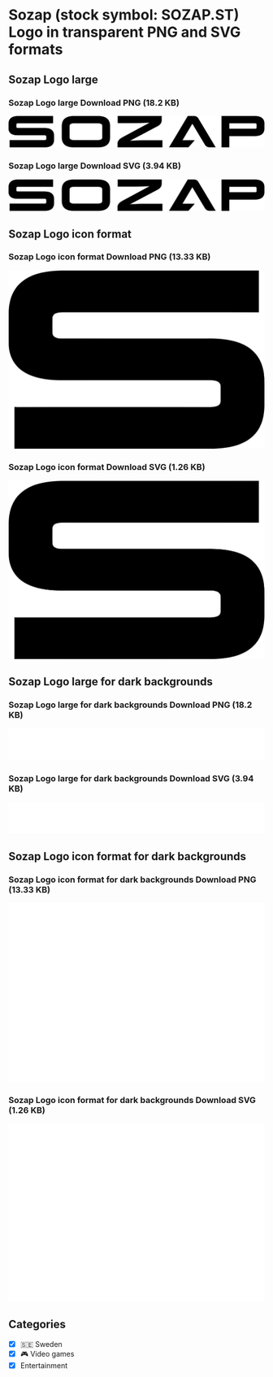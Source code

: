 # Sozap (stock symbol: SOZAP.ST) Logo in transparent PNG and SVG formats

## Sozap Logo large

### Sozap Logo large Download PNG (18.2 KB)

![Sozap Logo large Download PNG (18.2 KB)](/img/orig/SOZAP.ST_BIG-9e2d62a2.png)

### Sozap Logo large Download SVG (3.94 KB)

![Sozap Logo large Download SVG (3.94 KB)](/img/orig/SOZAP.ST_BIG-e382e974.svg)

## Sozap Logo icon format

### Sozap Logo icon format Download PNG (13.33 KB)

![Sozap Logo icon format Download PNG (13.33 KB)](/img/orig/SOZAP.ST-20333a8a.png)

### Sozap Logo icon format Download SVG (1.26 KB)

![Sozap Logo icon format Download SVG (1.26 KB)](/img/orig/SOZAP.ST-de10581e.svg)

## Sozap Logo large for dark backgrounds

### Sozap Logo large for dark backgrounds Download PNG (18.2 KB)

![Sozap Logo large for dark backgrounds Download PNG (18.2 KB)](/img/orig/SOZAP.ST_BIG.D-9c132744.png)

### Sozap Logo large for dark backgrounds Download SVG (3.94 KB)

![Sozap Logo large for dark backgrounds Download SVG (3.94 KB)](/img/orig/SOZAP.ST_BIG.D-3feb27f9.svg)

## Sozap Logo icon format for dark backgrounds

### Sozap Logo icon format for dark backgrounds Download PNG (13.33 KB)

![Sozap Logo icon format for dark backgrounds Download PNG (13.33 KB)](/img/orig/SOZAP.ST.D-5c7f5ec1.png)

### Sozap Logo icon format for dark backgrounds Download SVG (1.26 KB)

![Sozap Logo icon format for dark backgrounds Download SVG (1.26 KB)](/img/orig/SOZAP.ST.D-ca6751c2.svg)



## Categories
- [x] 🇸🇪 Sweden
- [x] 🎮 Video games
- [x] Entertainment
